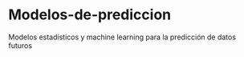 # Modelos-de-prediccion
Modelos estadísticos y machine learning para la predicción de datos futuros
